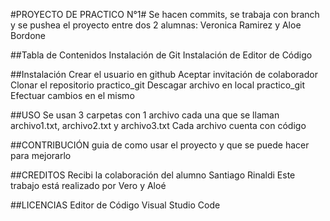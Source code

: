 #PROYECTO DE PRACTICO N°1#
Se hacen commits, se trabaja con branch y se pushea el proyecto entre dos 2 alumnas: Veronica Ramirez y Aloe Bordone

##Tabla de Contenidos
Instalación de Git
Instalación de Editor de Código


##Instalación
Crear el usuario en github
Aceptar invitación de colaborador
Clonar el repositorio practico_git 
Descagar archivo en local practico_git
Efectuar cambios en el mismo

##USO
Se usan 3 carpetas con 1 archivo cada una que se llaman archivo1.txt, archivo2.txt y archivo3.txt
Cada archivo cuenta con código 

##CONTRIBUCIÓN
guia de como usar el proyecto y que se puede hacer para mejorarlo

##CREDITOS
Recibi la colaboración del alumno Santiago Rinaldi
Este trabajo está realizado por Vero y Aloé

##LICENCIAS
Editor de Código Visual Studio Code